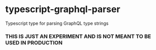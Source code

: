 # typescript-graphql-parser

Typescript type for parsing GraphQL type strings

### THIS IS JUST AN EXPERIMENT AND IS NOT MEANT TO BE USED IN PRODUCTION
